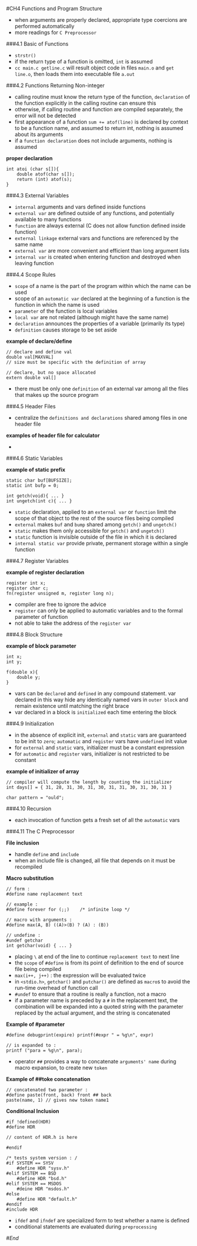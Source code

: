 #CH4 Functions and Program Structure

* when arguments are properly declared, appropriate type coercions are performed automatically
* more readings for `C Preprocessor`

###4.1 Basic of Functions

* `strstr()`
* if the return type of a function is omitted, `int` is assumed
* `cc main.c getline.c` will result object code in files `main.o` and `get line.o`, then loads them into executable file `a.out`

###4.2 Functions Returning Non-integer

* calling routine must know the return type of the function, `declaration` of the function explicitly in the calling routine can ensure this
* otherwise, if calling routine and function are compiled separately, the error will not be detected
* first appearance of a function `sum += atof(line)` is declared by context to be a function name, and assumed to return int, nothing is assumed about its arguments
* if a `function declaration` does not include arguments, nothing is assumed

**proper declaration**

	int atoi (char s[]){
		double atof(char s[]);
		return (int) atof(s);
	}
	
###4.3 External Variables

* `internal` arguments and vars defined inside functions
* `external var` are defined outside of any functions, and potentially available to many functions
* `function` are always external (C does not allow function defined inside function)
* `external linkage` external vars and functions are referenced by the same name
* `external var` are more convenient and efficient than long argument lists
* `internal var` is created when entering function and destroyed when leaving function

###4.4 Scope Rules

* `scope` of a name is the part of the program within which the name can be used
* scope of an `automatic var` declared at the beginning of a function is the function in which the name is used
* `parameter` of the function is local variables 
* `local var` are not related (although might have the same name)
* `declaration` announces the properties of a variable (primarily its type)
* `definition` causes storage to be set aside

**example of declare/define**

	// declare and define val 
	double val[MAXVAL]
	// size must be specific with the definition of array
	
	// declare, but no space allocated
	extern double val[]
	
* there must be only one `definition` of an external var among all the files that makes up the source program

###4.5 Header Files

* centralize the `definitions and declarations` shared among files in one header file

**examples of header file for calculator**

*

###4.6 Static Variables

**example of static prefix**

	static char buf[BUFSIZE];
	static int bufp = 0;
	
	int getch(void){ ... }
	int ungetch(int c){ ... }
	
* `static` declaration, applied to an `external var` or `function` limit the scope of that object to the rest of the source files being compiled
* `external` makes `buf` and `bump` shared among `getch()` and `ungetch()`
* `static` makes them only accessible for `getch()` and `ungetch()`
* `static` function is invisible outside of the file in which it is declared
* `internal static var` provide private, permanent storage within a single function

###4.7 Register Variables

**example of register declaration**

	register int x;
	register char c;
	fn(register unsigned m, register long n);
	
* compiler are free to ignore the advice
* `register` can only be applied to automatic variables and to the formal parameter of function
* not able to take the address of the `register var`

###4.8 Block Structure

**example of block parameter**

	int x;
	int y;
	
	f(double x){
		double y;
	}

* vars can be `declared` and `defined` in any compound statement. var declared in this way hide any identically named vars in `outer block` and remain existence until matching the right brace
* var declared in a block is `initialized` each time entering the block

###4.9 Initialization

* in the absence of explicit init, `external` and `static` vars are guaranteed to be init to `zero`; `automatic` and `register` vars have `undefined` init value
* for `external` and `static` vars, initializer must be a constant expression
* for `automatic` and `register` vars, initializer is not restricted to be constant

**example of initializer of array**

	// compiler will compute the length by counting the initializer
	int days[] = { 31, 28, 31, 30, 31, 30, 31, 31, 30, 31, 30, 31 }
	
	char pattern = "ould";
	
###4.10 Recursion

* each invocation of function gets a fresh set of all the `automatic` vars

###4.11 The C Preprocessor

**File inclusion**

* handle `define` and `include` 
* when an include file is changed, all file that depends on it must be recompiled 

**Macro substitution**

	// form :
	#define name replacement text
	
	// example :
	#define forever for (;;)	/* infinite loop */
	
	// macro with arguments :
	#define max(A, B) ((A)>(B) ? (A) : (B))
	
	// undefine :
	#undef getchar
	int getchar(void) { ... } 
	
* placing `\` at end of the line to continue `replacement text` to next line
* the `scope` of `#define` is from its point of definition to the end of source file being compiled 
* `max(i++, j++)` : the expression will be evaluated twice
* in `<stdio.h>`, `getchar()` and `putchar()` are defined as `macro`s to avoid the run-time overhead of function call
* `#undef` to ensure that a routine is really a function, not a macro
* if a parameter name is preceded by a `#` in the replacement text, the combination will be expanded into a quoted string with the parameter replaced by the actual argument, and the string is concatenated

**Example of #parameter** 

	#define debugprint(expire) printf(#expr " = %g\n", expr)
	
	// is expanded to :
	printf ("para = %g\n", para);
	
* operator `##` provides a way to concatenate `arguments' name` during macro expansion, to create new `token`

**Example of ##toke concatenation**
	
	// concatenated two parameter :
	#define paste(front, back) front ## back
	paste(name, 1) // gives new token name1
	
**Conditional Inclusion**

	#if !defined(HDR)
	#define HDR
	
	// content of HDR.h is here
	
	#endif
	
	/* tests system version : /
	#if SYSTEM == SYSV
		#define HDR "sysv.h"
	#elif SYSTEM == BSD
		#define HDR "bsd.h"
	#elif SYSTEM == MSDOS
		#deine HDR "msdos.h"
	#else 
		#define HDR "default.h"	
	#endif
	#include HDR
	
* `ifdef` and `ifndef` are specialized form to test whether a name is defined
* conditional statements are evaluated during `preprocessing`

#*End*



	






